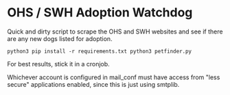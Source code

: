 # OHS / SWH Adoption Watchdog
Quick and dirty script to scrape the OHS and SWH websites and see if there are any new dogs listed for adoption.

`python3 pip install -r requirements.txt
python3 petfinder.py`

For best results, stick it in a cronjob.

Whichever account is configured in mail_conf must have access from "less secure" applications enabled, since this is just using smtplib. 